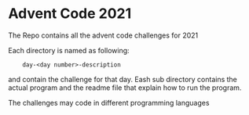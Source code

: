 # Advent Code 2021
The Repo contains all the advent code challenges for 2021

Each directory is named as following:

```aidl
    day-<day number>-description
```


and contain the challenge for that day. Eash sub directory contains the actual program and the readme file that explain 
how to run the program.

The challenges may code in different programming languages

